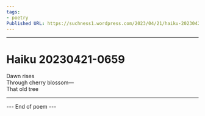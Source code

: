```yaml
---
tags: 
- poetry
Published URL: https://suchness1.wordpress.com/2023/04/21/haiku-20230421-0659/
---
```

---  
  
# Haiku 20230421-0659  
> 

Dawn rises  
Through cherry blossom—  
That old tree  
  
---  
 --- End of poem ---